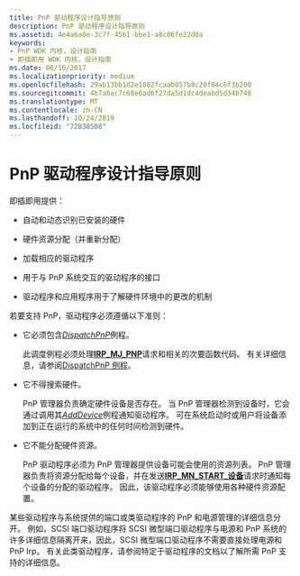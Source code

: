```yaml
---
title: PnP 驱动程序设计指导原则
description: PnP 驱动程序设计指导原则
ms.assetid: 4e4a6a8e-3c7f-4561-bbe1-a8c06fe22d0a
keywords:
- PnP WDK 内核，设计指南
- 即插即用 WDK 内核，设计指南
ms.date: 06/16/2017
ms.localizationpriority: medium
ms.openlocfilehash: 29ab13bb1d2e1802fcaab057b8c20f04c6f3b200
ms.sourcegitcommit: 4b7a6ac7c68e6ad6f27da5d1dc4deabd5d34b748
ms.translationtype: MT
ms.contentlocale: zh-CN
ms.lasthandoff: 10/24/2019
ms.locfileid: "72838508"
---
```

# <a name="pnp-driver-design-guidelines"></a>PnP 驱动程序设计指导原则





即插即用提供：

-   自动和动态识别已安装的硬件

-   硬件资源分配（并重新分配）

-   加载相应的驱动程序

-   用于与 PnP 系统交互的驱动程序的接口

-   驱动程序和应用程序用于了解硬件环境中的更改的机制

若要支持 PnP，驱动程序必须遵循以下准则：

-   它必须包含[*DispatchPnP*](https://docs.microsoft.com/windows-hardware/drivers/kernel/dispatchpnp-routines#feedback)例程。

    此调度例程必须处理[**IRP\_MJ\_PNP**](https://docs.microsoft.com/windows-hardware/drivers/kernel/irp-mj-pnp)请求和相关的次要函数代码。 有关详细信息，请参阅[DispatchPnP 例程](dispatchpnp-routines.md)。

-   它不得搜索硬件。

    PnP 管理器负责确定硬件设备是否存在。 当 PnP 管理器检测到设备时，它会通过调用其[*AddDevice*](https://docs.microsoft.com/windows-hardware/drivers/ddi/wdm/nc-wdm-driver_add_device)例程通知驱动程序。 可在系统启动时或用户将设备添加到正在运行的系统中的任何时间检测到硬件。

-   它不能分配硬件资源。

    PnP 驱动程序必须为 PnP 管理器提供设备可能会使用的资源列表。 PnP 管理器负责将资源分配给每个设备，并在发送[**IRP\_MN\_START\_设备**](https://docs.microsoft.com/windows-hardware/drivers/kernel/irp-mn-start-device)请求时通知每个设备的分配的驱动程序。 因此，该驱动程序必须能够使用各种硬件资源配置。

某些驱动程序与系统提供的端口或类驱动程序的 PnP 和电源管理的详细信息分开。 例如，SCSI 端口驱动程序将 SCSI 微型端口驱动程序与电源和 PnP 系统的许多详细信息隔离开来，因此，SCSI 微型端口驱动程序不需要直接处理电源和 PnP Irp。 有关此类驱动程序，请参阅特定于驱动程序的文档以了解所需 PnP 支持的详细信息。

 

 




